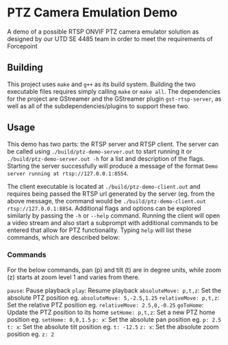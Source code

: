 # PTZ Camera Emulation Demo
A demo of a possible RTSP ONVIF PTZ camera emulator solution as designed by our UTD SE 4485 team in order to meet the requirements of Forcepoint

## Building
This project uses `make` and `g++` as its build system. Building the two executable files requires simply calling `make` or `make all`. The dependencies for the project are GStreamer and the GStreamer plugin `gst-rtsp-server`, as well as all of the subdependencies/plugins to support these two.

## Usage
This demo has two parts: the RTSP server and RTSP client. The server can be called using `./build/ptz-demo-server.out` to start running it or `./build/ptz-demo-server.out -h` for a list and description of the flags. Starting the server successfully will produce a message of the format `Demo server running at rtsp://127.0.0.1:8554`.

The client executable is located at `./build/ptz-demo-client.out` and requires being passed the RTSP url generated by the server (eg. from the above message, the command would be `./build/ptz-demo-client.out rtsp://127.0.0.1:8854`. Additional flags and options can be explored similarly by passing the `-h` or `--help` command. Running the client will open a video stream and also start a subprompt with additional commands to be entered that allow for PTZ functionality. Typing `help` will list these commands, which are described below:

### Commands

For the below commands, pan (p) and tilt (t) are in degree units, while zoom (z) starts at zoom level 1 and varies from there.

`pause`: Pause playback
`play`: Resume playback
`absoluteMove: p,t,z`: Set the absolute PTZ position eg. `absoluteMove: 5,-2.5,1.25`
`relativeMove: p,t,z`: Set the relative PTZ position eg. `relativeMove: 2.5,0,-0.25`
`goToHome`: Update the PTZ position to its home
`setHome: p,t,z`: Set a new PTZ home position eg. `setHome: 0,0,1.5`
`p: x`: Set the absolute pan position eg. `p: 2.5`
`t: x`: Set the absolute tilt position eg. `t: -12.5`
`z: x`: Set the absolute zoom position eg. `z: 2`
